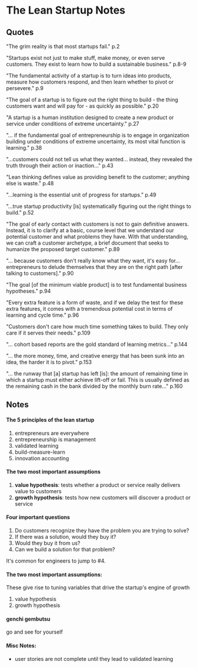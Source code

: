# The Lean Startup Notes

## Quotes

"The grim reality is that most startups fail." p.2

"Startups exist not just to make stuff, make money, or even serve customers.  They exist to learn how to build a sustainable business." p.8-9

"The fundamental activity of a startup is to turn ideas into products, measure how customers respond, and then learn whether to pivot or persevere." p.9

"The goal of a startup is to figure out the right thing to build - the thing customers want and will pay for - as quickly as possible." p.20

"A startup is a human institution designed to create a new product or service under conditions of extreme uncertainty." p.27

"... if the fundamental goal of entrepreneurship is to engage in organization building under conditions of extreme uncertainty, its most vital function is learning." p.38

"...customers could not tell us what they wanted... instead, they revealed the truth through their action or inaction..." p.43

"Lean thinking defines value as providing benefit to the customer; anything else is waste." p.48

"...learning is the essential unit of progress for startups." p.49

"...true startup productivity [is] systematically figuring out the right things to build." p.52

"The goal of early contact with customers is not to gain definitive answers.  Instead, it is to clarify at a basic, course level that we understand our potential customer and what problems they have.  With that understanding, we can craft a customer archetype, a brief document that seeks to humanize the proposed target customer." p.89

"... because customers don't really know what they want, it's easy for... entrepreneurs to delude themselves that they are on the right path [after talking to customers]." p.90

"The goal [of the minimum viable product] is to test fundamental business hypotheses." p.94

"Every extra feature is a form of waste, and if we delay the test for these extra features, it comes with a tremendous potential cost in terms of learning and cycle time." p.96

"Customers don't care how much time something takes to build.  They only care if it serves their needs." p.109

"... cohort based reports are the gold standard of learning metrics..." p.144

"... the more money, time, and creative energy that has been sunk into an idea, the harder it is to pivot." p.153

"... the runway that [a] startup has left [is]: the amount of remaining time in which a startup must either achieve lift-off or fail.  This is usually defined as the remaining cash in the bank divided by the monthly burn rate..." p.160

## Notes

#### The 5 principles of the lean startup

1. entrepreneurs are everywhere
2. entrepreneurship is management 
3. validated learning
4. build-measure-learn
5. innovation accounting

#### The two most important assumptions

1. **value hypothesis**: tests whether a product or service really delivers value to customers
2. **growth hypothesis**: tests how new customers will discover a product or service

#### Four important questions

1. Do customers recognize they have the problem you are trying to solve?
2. If there was a solution, would they buy it?
3. Would they buy it from us?
4. Can we build a solution for that problem?

It's common for engineers to jump to #4.

#### The two most important assumptions:

These give rise to tuning variables that drive the startup's engine of growth

1. value hypothesis
2. growth hypothesis

#### genchi gembutsu

go and see for yourself

#### Misc Notes:

* user stories are not complete until they lead to validated learning
